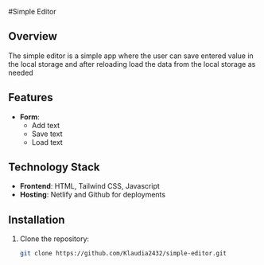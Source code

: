 #Simple Editor

## Overview
The simple editor is a simple app where the user can save entered value in the local storage and after reloading load the data from the local storage as needed

## Features
- **Form**:
  - Add text
  - Save text
  - Load text

## Technology Stack
- **Frontend**: HTML, Tailwind CSS, Javascript
- **Hosting**: Netlify and Github for deployments

## Installation
1. Clone the repository:
   ```bash
   git clone https://github.com/Klaudia2432/simple-editor.git
